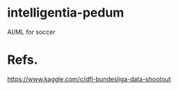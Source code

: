 # intelligentia-pedum
AI/ML for soccer

# Refs.
https://www.kaggle.com/c/dfl-bundesliga-data-shootout
